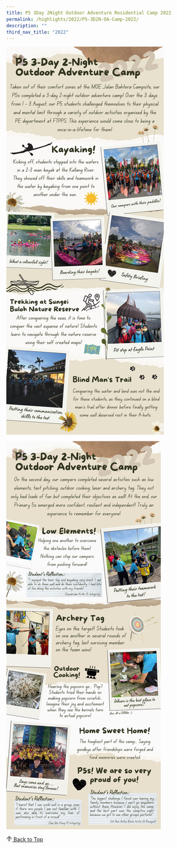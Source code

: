 ```yaml
---
title: P5 3Day 2Night Outdoor Adventure Residential Camp 2022
permalink: /highlights/2022/P5-3D2N-OA-Camp-2022/
description: ""
third_nav_title: "2022"
---
```

![](/images/Highlights/2022/P5%203D2N%20OA%20Camp/P5%203-Day%202-Night%20OA%20Camp_website_Page_1_resize.jpg)

![](/images/Highlights/2022/P5%203D2N%20OA%20Camp/P5%203-Day%202-Night%20OA%20Camp_website_Page_2.jpg)

<a href="/P5-3D2N-OA-Camp-2022#lo_main">
	 <img src="/images/arrow-up.png" style="width:3%" align="centre"/> 
	Back to Top

</a>